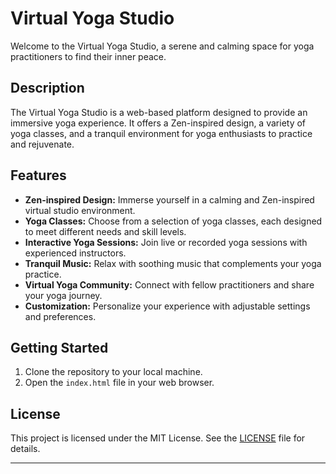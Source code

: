 # Virtual Yoga Studio

Welcome to the Virtual Yoga Studio, a serene and calming space for yoga practitioners to find their inner peace.

## Description

The Virtual Yoga Studio is a web-based platform designed to provide an immersive yoga experience. It offers a Zen-inspired design, a variety of yoga classes, and a tranquil environment for yoga enthusiasts to practice and rejuvenate.

## Features

- **Zen-inspired Design:** Immerse yourself in a calming and Zen-inspired virtual studio environment.
- **Yoga Classes:** Choose from a selection of yoga classes, each designed to meet different needs and skill levels.
- **Interactive Yoga Sessions:** Join live or recorded yoga sessions with experienced instructors.
- **Tranquil Music:** Relax with soothing music that complements your yoga practice.
- **Virtual Yoga Community:** Connect with fellow practitioners and share your yoga journey.
- **Customization:** Personalize your experience with adjustable settings and preferences.

## Getting Started

1. Clone the repository to your local machine.
2. Open the `index.html` file in your web browser.

## License

This project is licensed under the MIT License. See the [LICENSE](LICENSE) file for details.

---